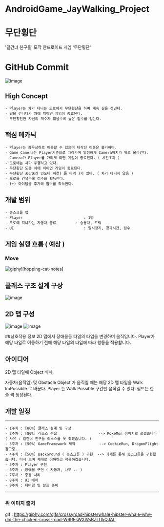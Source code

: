 # AndroidGame_JayWalking_Project

# 무단횡단 

 '길건너 친구들' 모작 안드로이드 게임 '무단횡단'

 # GitHub Commit 
![image](https://github.com/jmjang0110/AndroidGame_JayWalking_Project/assets/90159618/8e31bbab-7a9b-48a2-af83-5d459f589954)

## High Concept 
    - Player는 차가 다니는 도로에서 무단횡단을 하며 계속 길을 건넌다. 
    - 길을 건너다가 차에 치이면 게임이 종료된다. 
    - 무단횡단한 차선의 개수가 많을수록 높은 점수를 얻는다.

## 핵심 메카닉 
    - Player는 좌우상하로 이동할 수 있으며 대각선 이동은 불가하다. 
    - Game Camera는 Player기준으로 따라가며 일정하게 Camera위치가 위로 올라간다.
      Camera가 Player를 가리게 되면 게임이 종료된다. ( 시간초과 )
    - 도로에는 차가 주행하고 있다.
    - 무단횡단 도중 차에 치이면 게임이 종료된다.
    - 무단횡단 중간중간 인도나 하천( 돌 다리 )가 있다. ( 차가 다니지 않음 ) 
    - 도로를 건널수록 점수를 획득한다. 
    - (+) 아이템을 추가해 점수를 획득한다. 

## 개발 범위 
    - 종스크롤 맵 
    - Player                            : 1명 
    - 도로에 지나가는 자동차 종류         : 승용차, 트럭 
    - UI                                : 일시정지, 경과시간, 점수 


## 게임 실행 흐름 ( 예상 )
### Move 
![giphy](https://github.com/jmjang0110/AndroidGame_JayWalking_Project/assets/90159618/ef415813-0ce4-4a13-b48d-2b3b02549c0a)![hopping-cat-notes]

## 클래스 구조 설계 구상 
![image](https://github.com/jmjang0110/AndroidGame_JayWalking_Project/assets/90159618/bb3642e6-9341-4359-8237-989b4d6b21bb)

## 2D 맵 구성 
![image](https://github.com/jmjang0110/AndroidGame_JayWalking_Project/assets/90159618/ea1a959c-d986-4334-bbcf-76be9ace0e68)
![image](https://github.com/jmjang0110/AndroidGame_JayWalking_Project/assets/90159618/5a0a176b-784a-41ef-9315-15797ed2d175)

##상호작용 정보 
2D 맵에서 장애물등 타일의 타입을 변경하며 움직입니다.
Player가 해당 타일로 이동하기 전에 해당 타일의 타입에 따라 행동을 적용합니다.

## 아이디어
2D 맵 타일에 Object 배치.

자동차(움직임) 및 Obstacle Object 가 움직일 때는 해당 2D 맵 타일을 Walk ImPossible 로 바꾼다.
Player 는 Walk Possible 구간만 움직일 수 있다. 
필드는 한 줄 씩 생성된다.


## 개발 일정 
-----------------
    - 1주차 : [80%] 클래스 설계 및 구상 
    - 2주차 : [80%] 리소스 수집                   --> PokeMon 이미지로 쓰겠습니다 ( 사유 : 길건너 친구들 리소스를 못 찾겠습니다. ) 
    - 3주차 : [50%] GameFramework 제작           --> CookieRun, DragonFlight 참고중..
    - 4주차 : [50%] BackGround ( 종스크롤 ) 구현  --> 과제를 통해 종스크롤을 구현했습니다. 다시 보며 제대로 이해하고 적용하겠습니다.
    - 5주차 : Player 구현 
    - 6주차 : 장애물 구현 ( 자동차, 나무 .. )
    - 7주차 : 충돌 처리 
    - 8주차 : UI 배치 
    - 9주차 : 디버깅 및 발표 준비 
-----------------




### 위 이미지 출처
   gif : <https://giphy.com/gifs/crossyroad-hipsterwhale-hipster-whale-why-did-the-chicken-cross-road-W6REsWXWsBZLUkQJAL>

